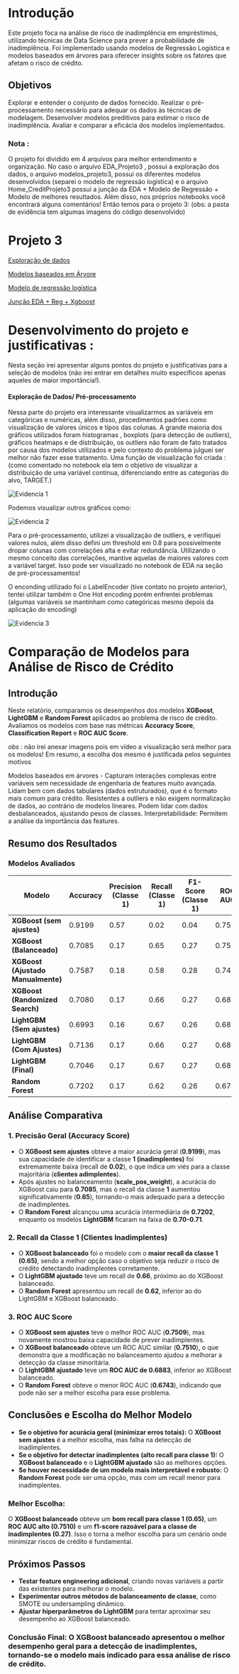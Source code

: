 
# Introdução

Este projeto foca na análise de risco de inadimplência em empréstimos, utilizando técnicas de Data Science para prever a probabilidade de inadimplência. Foi implementado usando modelos de Regressão Logística e modelos baseados em árvores para oferecer insights sobre os fatores que afetam o risco de crédito.

## Objetivos

Explorar e entender o conjunto de dados fornecido.
Realizar o pré-processamento necessário para adequar os dados às técnicas de modelagem.
Desenvolver modelos preditivos para estimar o risco de inadimplência.
Avaliar e comparar a eficácia dos modelos implementados.


### Nota :

O projeto foi dividido em 4 arquivos para melhor entendimento e organização. No caso o arquivo EDA_Projeto3 , possui a exploração dos dados, o arquivo modelos_projeto3, possui os diferentes modelos desenvolvidos (separei o modelo de regressão logística) e o arquivo Home_CreditProjeto3 possui a junção da EDA + Modelo de Regressão + Modelo de melhores resultados. Além disso, nos próprios notebooks você encontrará alguns comentários! Então temos para o projeto 3:
(obs: a pasta de evidência tem algumas imagens do código desenvolvido)

# Projeto 3


[Exploração de dados](EDA_Projeto3.ipynb)

[Modelos baseados em Árvore](modelos_projeto3.ipynb)

[Modelo de regressão logística](reg_log_com_balanceamento.ipynb)

[Junção EDA + Reg + Xgboost](Home_CreditProjeto3.ipynb)

# Desenvolvimento do projeto e justificativas :

Nesta seção irei apresentar alguns pontos do projeto e justificativas para a seleção de modelos (não irei entrar em detalhes muito específicos apenas aqueles de maior importância!). 

#### Exploração de Dados/ Pré-processamento

Nessa parte do projeto era interessante visualizarmos as variáveis em categóricas e numéricas, além disso, procedimentos padrões como visualização de valores únicos e tipos das colunas. A grande maioria dos gráficos utilizados foram histogramas , boxplots (para detecção de outliers), gráficos heatmaps e de distribuição,  os outliers não foram de fato tratados por causa dos modelos utilizados e pelo contexto do problema julguei ser melhor não fazer esse tratamento. Uma função de visualização foi criada : (como comentado no notebook ela tem o objetivo de  visualizar a distribuição de uma variável contínua, diferenciando entre as categorias do alvo, TARGET.)

![Evidencia 1](evidencias/evi1.png)

Podemos visualizar outros gráficos como:

![Evidencia 2](evidencias/evi2.png)

Para o pré-processamento, utilizei a visualização de outliers, e verifiquei valores nulos, além disso defini um threshold em 0.8 para possivelmente dropar colunas com correlações alta e evitar redundância. Utilizando o mesmo conceito das correlações, mantive aquelas de maiores valores com a variável target. Isso pode ser visualizado no notebook de EDA na seção de pré-processamentos!

O enconding utilizado foi o LabelEncoder (tive contato no projeto anterior), tentei utilizar também o One Hot encoding porém enfrentei problemas (algumas variáveis se mantinham como categóricas mesmo depois da aplicação do encoding)

![Evidencia 3](evidencias/evi3.png)

# Comparação de Modelos para Análise de Risco de Crédito

## Introdução
Neste relatório, comparamos os desempenhos dos modelos **XGBoost**, **LightGBM** e **Random Forest** aplicados ao problema de risco de crédito. Avaliamos os modelos com base nas métricas **Accuracy Score**, **Classification Report** e **ROC AUC Score**.

*obs* : não irei anexar imagens pois em vídeo a visualização será melhor para os modelos! Em resumo, a escolha dos mesmo é justificada pelos seguintes motivos 

Modelos baseados em árvores -
Capturam interações complexas entre variáveis sem necessidade de engenharia de features muito avançada.
Lidam bem com dados tabulares (dados estruturados), que é o formato mais comum para crédito.
Resistentes a outliers e não exigem normalização de dados, ao contrário de modelos lineares.
Podem lidar com dados desbalanceados, ajustando pesos de classes.
Interpretabilidade: Permitem a análise da importância das features.

## Resumo dos Resultados
### Modelos Avaliados

| Modelo | Accuracy | Precision (Classe 1) | Recall (Classe 1) | F1-Score (Classe 1) | ROC AUC |
|--------|----------|----------------------|--------------------|---------------------|---------|
| **XGBoost (sem ajustes)** | 0.9199 | 0.57 | 0.02 | 0.04 | 0.7509 |
| **XGBoost (Balanceado)** | 0.7085 | 0.17 | 0.65 | 0.27 | 0.7510 |
| **XGBoost (Ajustado Manualmente)** | 0.7587 | 0.18 | 0.58 | 0.28 | 0.7478 |
| **XGBoost (Randomized Search)** | 0.7080 | 0.17 | 0.66 | 0.27 | 0.6842 |
| **LightGBM (Sem ajustes)** | 0.6993 | 0.16 | 0.67 | 0.26 | 0.6867 |
| **LightGBM (Com Ajustes)** | 0.7136 | 0.17 | 0.66 | 0.27 | 0.6883 |
| **LightGBM (Final)** | 0.7046 | 0.17 | 0.67 | 0.27 | 0.6882 |
| **Random Forest** | 0.7202 | 0.17 | 0.62 | 0.26 | 0.6743 |

## Análise Comparativa

### 1. **Precisão Geral (Accuracy Score)**
- O **XGBoost sem ajustes** obteve a maior acurácia geral (**0.9199**), mas sua capacidade de identificar a classe **1 (inadimplentes)** foi extremamente baixa (recall de **0.02**), o que indica um viés para a classe majoritária (**clientes adimplentes**).
- Após ajustes no balanceamento (**scale_pos_weight**), a acurácia do XGBoost caiu para **0.7085**, mas o recall da classe **1** aumentou significativamente (**0.65**), tornando-o mais adequado para a detecção de inadimplentes.
- O **Random Forest** alcançou uma acurácia intermediária de **0.7202**, enquanto os modelos **LightGBM** ficaram na faixa de **0.70-0.71**.

### 2. **Recall da Classe 1 (Clientes Inadimplentes)**
- O **XGBoost balanceado** foi o modelo com o **maior recall da classe 1 (0.65)**, sendo a melhor opção caso o objetivo seja reduzir o risco de crédito detectando inadimplentes corretamente.
- O **LightGBM ajustado** teve um recall de **0.66**, próximo ao do XGBoost balanceado.
- O **Random Forest** apresentou um recall de **0.62**, inferior ao do LightGBM e XGBoost balanceado.

### 3. **ROC AUC Score**
- O **XGBoost sem ajustes** teve o melhor ROC AUC (**0.7509**), mas novamente mostrou baixa capacidade de prever inadimplentes.
- O **XGBoost balanceado** obteve um ROC AUC similar (**0.7510**), o que demonstra que a modificação no balanceamento ajudou a melhorar a detecção da classe minoritária.
- O **LightGBM ajustado** teve um **ROC AUC de 0.6883**, inferior ao XGBoost balanceado.
- O **Random Forest** obteve o menor ROC AUC (**0.6743**), indicando que pode não ser a melhor escolha para esse problema.

## Conclusões e Escolha do Melhor Modelo

- **Se o objetivo for acurácia geral (minimizar erros totais):** O **XGBoost sem ajustes** é a melhor escolha, mas falha na detecção de inadimplentes.
- **Se o objetivo for detectar inadimplentes (alto recall para classe 1):** O **XGBoost balanceado** e o **LightGBM ajustado** são as melhores opções.
- **Se houver necessidade de um modelo mais interpretável e robusto:** O **Random Forest** pode ser uma opção, mas com um recall menor para inadimplentes.

### **Melhor Escolha:**
O **XGBoost balanceado** obteve um **bom recall para classe 1 (0.65)**, um **ROC AUC alto (0.7510)** e um **f1-score razoável para a classe de inadimplentes (0.27)**. Isso o torna a melhor escolha para um cenário onde minimizar riscos de crédito é fundamental.

## Próximos Passos
- **Testar feature engineering adicional**, criando novas variáveis a partir das existentes para melhorar o modelo.
- **Experimentar outros métodos de balanceamento de classe**, como SMOTE ou undersampling dinâmico.
- **Ajustar hiperparâmetros do LightGBM** para tentar aproximar seu desempenho ao XGBoost balanceado.

### **Conclusão Final:** O **XGBoost balanceado** apresentou o melhor desempenho geral para a detecção de inadimplentes, tornando-se o modelo mais indicado para essa análise de risco de crédito.





